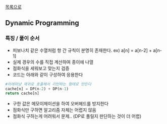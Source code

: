 [목록으로](https://github.com/Donsworkout/boj_algorithm_python/blob/master/README.md)

## Dynamic Programming
### 특징 / 풀이 순서
- 피보나치 같은 수열처럼 항 간 규칙이 분명히 존재한다.
ex) a[n] = a[n-2] + a[n-1] 
- 실제 경우의 수를 직접 계산하여 종이에 나열
- 점화식을 세워보고 맞는지 검증
- 코드는 아래와 같이 구성하여 응용한다
~~~python
#아래마냥 재귀로 호출해서 리턴하는 형태로 만든다
cache[n] = DP(n-2) + DP(n-1) 
return cache[n]
~~~
- 구한 값은 메모이제이션을 하여 오버헤드를 방지한다
- 점화식만 구하면 알고리즘 자체는 어렵지 않음
- 점화식 구하는게 어려워서 문제.. (DP로 풀릴지 판단하는 것이 더 어렵)